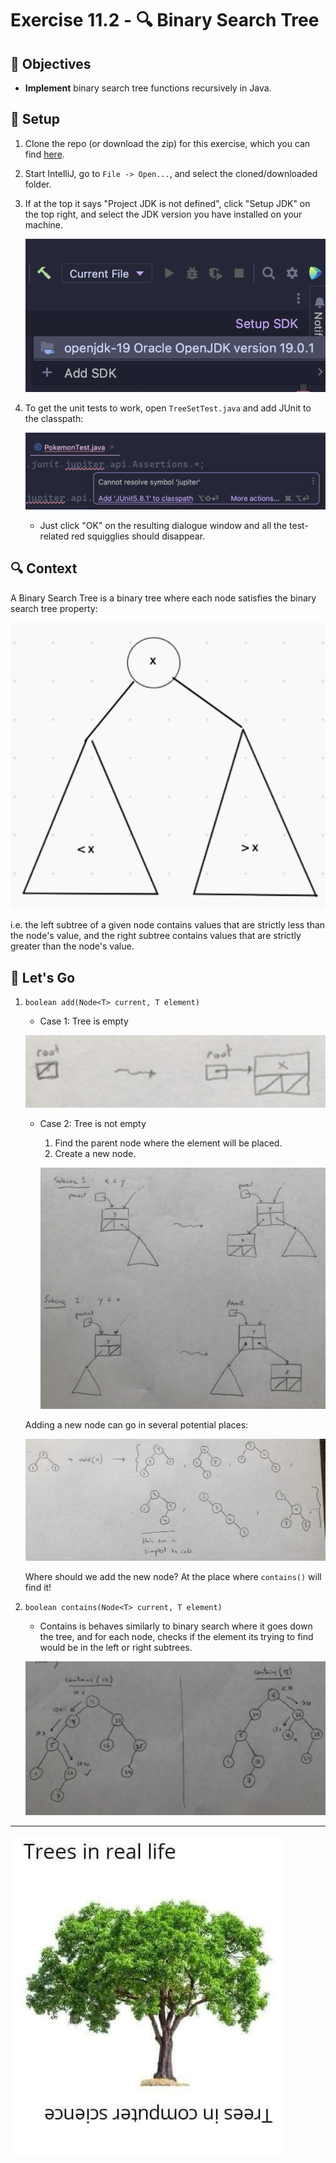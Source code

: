 # Exercise 11.2 - 🔍 Binary Search Tree

## 🎯 Objectives

- **Implement** binary search tree functions recursively in Java.

## 🔨 Setup

1. Clone the repo (or download the zip) for this exercise, which you can find [here](https://github.com/JAC-CS-Programming-4-W23/E11.2-Binary-Search-Tree).
2. Start IntelliJ, go to `File -> Open...`, and select the cloned/downloaded folder.
3. If at the top it says "Project JDK is not defined", click "Setup JDK" on the top right, and select the JDK version you have installed on your machine.

    ![Setup JDK](./images/Setup-JDK.png)

4. To get the unit tests to work, open `TreeSetTest.java` and add JUnit to the classpath:

    ![Setup Tests](./images/Setup-Tests.png)

    - Just click "OK" on the resulting dialogue window and all the test-related red squigglies should disappear.

## 🔍 Context

A Binary Search Tree is a binary tree where each node satisfies the binary search tree property:

![Binary Search Tree](./images/1-Binary-Search-Tree.png)

i.e. the left subtree of a given node contains values that are strictly less than the node's value, and the right subtree contains values that are strictly greater than the node's value.

## 🚦 Let's Go

1. `boolean add(Node<T> current, T element)`

   - Case 1: Tree is empty

   ![Empty Tree](./images/2-Empty-Tree.png)

   - Case 2: Tree is not empty

     1. Find the parent node where the element will be placed.
     2. Create a new node.

     ![Add](./images/3-Add.png)

   Adding a new node can go in several potential places:

   ![Add](./images/4-Add.png)

   Where should we add the new node? At the place where `contains()` will find it!

2. `boolean contains(Node<T> current, T element)`

   - Contains is behaves similarly to binary search where it goes down the tree, and for each node, checks if the element its trying to find would be in the left or right subtrees.

   ![Contains](./images/5-Contains.png)

---

![Comic](./images/Comic.png)
